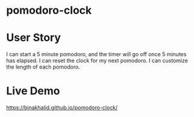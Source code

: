 ﻿# pomodoro-clock
 #  User Story 
 I can start a 5 minute pomodoro, and the timer will go off once 5 minutes has elapsed.
 I can reset the clock for my next pomodoro.
 I can customize the length of each pomodoro.
 
 
 # Live Demo
 https://binakhalid.github.io/pomodoro-clock/
